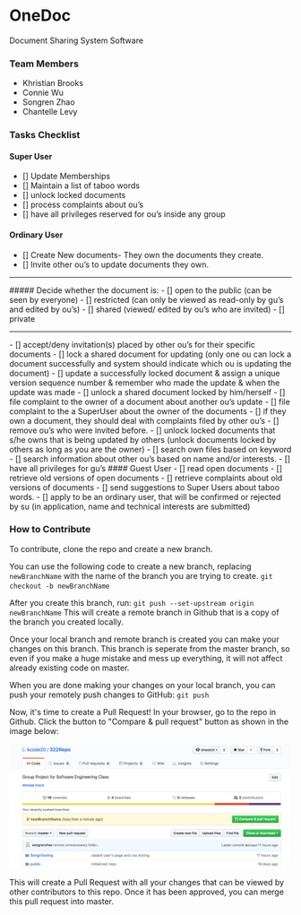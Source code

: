 # OneDoc

Document Sharing System Software

### Team Members

- Khristian Brooks
- Connie Wu
- Songren Zhao
- Chantelle Levy

### Tasks Checklist
#### Super User
- [] Update Memberships
- [] Maintain a list of taboo words
- [] unlock locked documents
- [] process complaints about ou’s
- [] have all privileges reserved for ou’s inside any group
#### Ordinary User
- [] Create New documents- They own the documents they create.
- [] Invite other ou’s to update documents they own.
<hr />
##### Decide whether the document is:
- [] open to the public (can be seen by everyone)
- [] restricted (can only be viewed as read-only by gu’s and edited by ou’s)
- [] shared (viewed/ edited by ou’s who are invited)
- [] private
<hr />
- [] accept/deny invitation(s) placed by other ou’s for their specific documents
- [] lock a shared document for updating (only one ou can lock a document successfully and system should indicate
which ou is updating the document)
- [] update a successfully locked document & assign a unique version sequence number & remember who made the
update & when the update was made
- [] unlock a shared document locked by him/herself
- [] file complaint to the owner of a document about another ou’s update
- [] file complaint to the a SuperUser about the owner of the documents
- [] if they own a document, they should deal with complaints filed by other ou’s
- [] remove ou’s who were invited before.
- [] unlock locked documents that s/he owns that is being updated by others (unlock documents locked by others as
long as you are the owner)
- [] search own files based on keyword
- [] search information about other ou’s based on name and/or interests.
- [] have all privileges for gu’s
#### Guest User
- [] read open documents
- [] retrieve old versions of open documents
- [] retrieve complaints about old versions of documents
- [] send suggestions to Super Users about taboo words.
- [] apply to be an ordinary user, that will be confirmed or rejected by su (in application, name and technical interests
are submitted)

### How to Contribute

To contribute, clone the repo and create a new branch.

You can use the following code to create a new branch, replacing `newBranchName` with the name of the branch you are trying to create.
`git checkout -b newBranchName`

After you create this branch, run:
`git push --set-upstream origin newBranchName`
This will create a remote branch in Github that is a copy of the branch you created locally.

Once your local branch and remote branch is created you can make your changes on this branch. This branch is seperate from the master branch, so even if you make a huge mistake and mess up everything, it will not affect already existing code on master.

When you are done making your changes on your local branch, you can push your remotely push changes to GitHub:
`git push`

Now, it's time to create a Pull Request! In your browser, go to the repo in Github. Click the button to "Compare & pull request" button as shown in the image below:

<img src="/src/img/CreatingPR.png" width="500"/>

This will create a Pull Request with all your changes that can be viewed by other contributors to this repo. Once it has been approved, you can merge this pull request into master.
